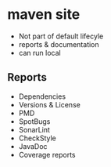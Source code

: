 # maven site

- Not part of default lifecyle
- reports & documentation
- can run local

## Reports

- Dependencies
- Versions & License
- PMD
- SpotBugs
- SonarLint
- CheckStyle
- JavaDoc
- Coverage reports
